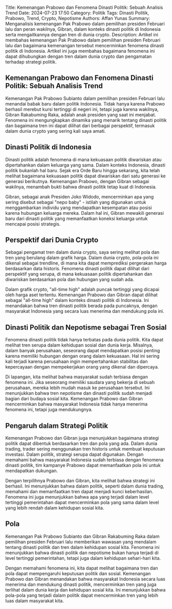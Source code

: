 Title: Kemenangan Prabowo dan Fenomena Dinasti Politik: Sebuah Analisis Trend
Date: 2024-07-23 17:50
Category: Politik
Tags: Dinasti Politik, Prabowo, Trend, Crypto, Nepotisme
Authors: Affan Yunas
Summary: Menganalisis kemenangan Pak Prabowo dalam pemilihan presiden Februari lalu dan peran wakilnya, Gibran, dalam konteks dinasti politik di Indonesia serta mengaitkannya dengan tren di dunia crypto.
Description: Artikel ini membahas kemenangan Pak Prabowo dalam pemilihan presiden Februari lalu dan bagaimana kemenangan tersebut mencerminkan fenomena dinasti politik di Indonesia. Artikel ini juga membahas bagaimana fenomena ini dapat dihubungkan dengan tren dalam dunia crypto dan pengamatan terhadap strategi politik.

## Kemenangan Prabowo dan Fenomena Dinasti Politik: Sebuah Analisis Trend

Kemenangan Pak Prabowo Subianto dalam pemilihan presiden Februari lalu menandai babak baru dalam politik Indonesia. Tidak hanya karena Prabowo berhasil merebut kursi tertinggi di negeri ini, tetapi juga karena wakilnya, Gibran Rakabuming Raka, adalah anak presiden yang saat ini menjabat. Fenomena ini mengungkapkan dinamika yang menarik tentang dinasti politik dan bagaimana tren ini dapat dilihat dari berbagai perspektif, termasuk dalam dunia crypto yang sering kali saya amati.

## Dinasti Politik di Indonesia

Dinasti politik adalah fenomena di mana kekuasaan politik diwariskan atau dipertahankan dalam keluarga yang sama. Dalam konteks Indonesia, dinasti politik bukanlah hal baru. Sejak era Orde Baru hingga sekarang, kita telah melihat bagaimana kekuasaan politik dapat diwariskan dari satu generasi ke generasi berikutnya. Kemenangan Prabowo, dengan Gibran sebagai wakilnya, menambah bukti bahwa dinasti politik tetap kuat di Indonesia.

Gibran, sebagai anak Presiden Joko Widodo, mencerminkan apa yang sering disebut sebagai "nepo baby" - istilah yang digunakan untuk menggambarkan individu yang mendapatkan kesempatan atau posisi karena hubungan keluarga mereka. Dalam hal ini, Gibran mewakili generasi baru dari dinasti politik yang memanfaatkan koneksi keluarga untuk mencapai posisi strategis.

## Perspektif dari Dunia Crypto

Sebagai pengamat tren dalam dunia crypto, saya sering melihat pola dan tren yang berulang dalam grafik harga. Dalam dunia crypto, pola-pola ini dikenal sebagai trendline, di mana kita dapat memprediksi pergerakan harga berdasarkan data historis. Fenomena dinasti politik dapat dilihat dari perspektif yang serupa, di mana kekuasaan politik dipertahankan dan diwariskan berdasarkan pola dan hubungan yang sudah ada.

Dalam grafik crypto, "all-time high" adalah puncak tertinggi yang dicapai oleh harga aset tertentu. Kemenangan Prabowo dan Gibran dapat dilihat sebagai "all-time high" dalam konteks dinasti politik di Indonesia. Ini menandakan bahwa tren dinasti politik berada pada puncaknya, dengan masyarakat Indonesia yang secara luas menerima dan mendukung pola ini.

## Dinasti Politik dan Nepotisme sebagai Tren Sosial

Fenomena dinasti politik tidak hanya terbatas pada dunia politik. Kita dapat melihat tren serupa dalam kehidupan sosial dan dunia kerja. Misalnya, dalam banyak perusahaan, seseorang dapat mendapatkan posisi penting karena memiliki hubungan dengan orang dalam kekuasaan. Hal ini sering kali terjadi karena perusahaan ingin mempertahankan stabilitas dan kepercayaan dengan mempekerjakan orang yang dikenal dan dipercaya.

Di lapangan, kita melihat bahwa masyarakat sudah terbiasa dengan fenomena ini. Jika seseorang memiliki saudara yang bekerja di sebuah perusahaan, mereka lebih mudah masuk ke perusahaan tersebut. Ini menunjukkan bahwa tren nepotisme dan dinasti politik sudah menjadi bagian dari budaya sosial kita. Kemenangan Prabowo dan Gibran mencerminkan bahwa masyarakat Indonesia tidak hanya menerima fenomena ini, tetapi juga mendukungnya.

## Pengaruh dalam Strategi Politik

Kemenangan Prabowo dan Gibran juga menunjukkan bagaimana strategi politik dapat dibentuk berdasarkan tren dan pola yang ada. Dalam dunia trading, trader sering menggunakan tren historis untuk membuat keputusan investasi. Dalam politik, strategi serupa dapat digunakan. Dengan memahami bahwa masyarakat Indonesia sudah terbiasa dengan fenomena dinasti politik, tim kampanye Prabowo dapat memanfaatkan pola ini untuk mendapatkan dukungan.

Dengan terpilihnya Prabowo dan Gibran, kita melihat bahwa strategi ini berhasil. Ini menunjukkan bahwa dalam politik, seperti dalam dunia trading, memahami dan memanfaatkan tren dapat menjadi kunci keberhasilan. Fenomena ini juga menunjukkan bahwa apa yang terjadi dalam level tertinggi pemerintahan dapat mencerminkan pola yang sama dalam level yang lebih rendah dalam kehidupan sosial kita.

## Pola

Kemenangan Pak Prabowo Subianto dan Gibran Rakabuming Raka dalam pemilihan presiden Februari lalu memberikan wawasan yang mendalam tentang dinasti politik dan tren dalam kehidupan sosial kita. Fenomena ini menunjukkan bahwa dinasti politik dan nepotisme bukan hanya terjadi di level tertinggi pemerintahan, tetapi juga dalam kehidupan sehari-hari kita.

Dengan memahami fenomena ini, kita dapat melihat bagaimana tren dan pola dapat mempengaruhi keputusan politik dan sosial. Kemenangan Prabowo dan Gibran menandakan bahwa masyarakat Indonesia secara luas menerima dan mendukung dinasti politik, mencerminkan tren yang juga terlihat dalam dunia kerja dan kehidupan sosial kita. Ini menunjukkan bahwa pola-pola yang terjadi dalam politik dapat mencerminkan tren yang lebih luas dalam masyarakat kita.

